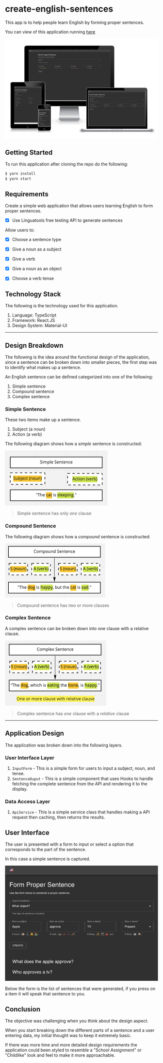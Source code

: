 # create-english-sentences

This app is to help people learn English by forming proper sentences.

You can view of this application running [here](https://jonniespratley.github.io/create-english-sentences/)

![Input Form](public/images/preview.png)

## Getting Started

To run this application after cloning the repo do the following:

```sh
$ yarn install
$ yarn start
```

## Requirements

Create a simple web application that allows users learning English to form proper sentences.

 - [x] Use Linguatools free testing API to generate sentences

Allow users to:

- [x] Choose a sentence type
- [x] Give a noun as a subject
- [x] Give a verb
- [x] Give a noun as an object
- [x] Choose a verb tense


## Technology Stack

The following is the technology used for this application.

1. Language: TypeScript
2. Framework: React.JS
3. Design System: Material-UI


--- 

## Design Breakdown

The following is the idea around the functional design of the application, since a sentence can be broken down into smaller pieces, the first step was to identify what makes up a sentence.

An English sentence can be defined categorized into one of the following:

1. Simple sentence
2. Compound sentence
3. Complex sentence

### Simple Sentence

These two items make up a sentence.

1. Subject (a noun)
2. Action (a verb)

The following diagram shows how a *simple* sentence is constructed:

![Simple Sentence](public/images/simple.png)

> Simple sentence has only *one* clause

### Compound Sentence

The following diagram shows how a *compound* sentence is constructed:

![Compound Sentence](public/images/compound.png)

> Compound sentence has *two* or more clauses


### Complex Sentence

A complex sentence can be broken down into one clause with a relative clause.

![Complex Sentence](public/images/complex.png)

> Complex sentence has *one* clause with a *relative* clause

---

## Application Design

The application was broken down into the following layers.

### User Interface Layer

1. `InputForm` - This is a simple form for users to input a subject, noun, and tense.
2. `SentenceOuput` - This is a simple component that uses Hooks to handle fetching the complete sentence from the API and rendering it to the display.

### Data Access Layer

1. `ApiService` - This is a simple service class that handles making a API request then caching, then returns the results.

## User Interface

The user is presented with a form to input or select a option that corresponds to the part of the sentence.

In this case a simple sentence is captured.

![Input Form](public/images/form.png)

Below the form is the list of sentences that were generated, if you press on a item it will speak that sentence to you.


## Conclusion

The objective was challenging when you think about the design aspect.

When you start breaking down the different parts of a sentence and a user entering data, my initial thought was to keep it extremely basic.

If there was more time and more detailed design requirements the application could been styled to resemble a "School Assignment" or "Childlike" look and feel to make it more approachable.